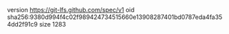version https://git-lfs.github.com/spec/v1
oid sha256:9380d994f4c02f989424734515660e13908287401bd0787eda4fa354dd2f91c9
size 1283
